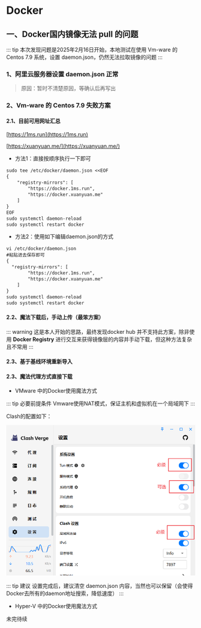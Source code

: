 # Docker

## 一、Docker国内镜像无法 pull 的问题

::: tip
本次发现问题是2025年2月16日开始，本地测试在使用 Vm-ware 的 Centos 7.9 系统，设置 daemon.json，仍然无法拉取镜像的问题
:::

### 1、阿里云服务器设置 daemon.json 正常

> 原因：暂时不清楚原因，等确认后再写出

### 2、Vm-ware 的 Centos 7.9 失败方案

#### 2.1、目前可用网址汇总

[https://1ms.run](https://1ms.run)

[https://xuanyuan.me/](https://xuanyuan.me/)

- 方法1：直接按顺序执行一下即可

```shell
sudo tee /etc/docker/daemon.json <<EOF
{
    "registry-mirrors": [
        "https://docker.1ms.run",
        "https://docker.xuanyuan.me"
    ]
}
EOF
sudo systemctl daemon-reload
sudo systemctl restart docker
```


- 方法2：使用如下编辑daemon.json的方式

```shell
vi /etc/docker/daemon.json
#粘贴进去保存即可
{
  "registry-mirrors": [
        "https://docker.1ms.run",
        "https://docker.xuanyuan.me"
    ]
}
sudo systemctl daemon-reload
sudo systemctl restart docker
```

#### 2.2、魔法下载后，手动上传（最笨方案）
::: warning
这是本人开始的思路，最终发现docker hub 并不支持此方案，除非使用 **Docker Registry** 进行交互来获得镜像层的内容并手动下载，但这种方法复杂且不常用
:::

#### 2.3、基于基线环境重新导入

#### 2.3、魔法代理方式直接下载

- VMware 中的Docker使用魔法方式

::: tip 必要前提条件
Vmware使用NAT模式，保证主机和虚拟机在一个局域网下
:::

Clash的配置如下：

![img.png](../assets/container/clash_config.png)

::: tip 建议
设置完成后，建议清空 daemon.json 内容，当然也可以保留（会使得Docker去所有的daemon地址搜索，降低速度）
:::

- Hyper-V 中的Docker使用魔法方式

未完待续
